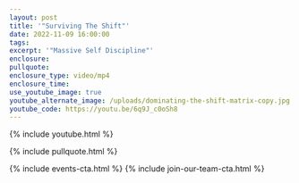 ```yaml
---
layout: post
title: '"Surviving The Shift"'
date: 2022-11-09 16:00:00
tags:
excerpt: '"Massive Self Discipline"'
enclosure:
pullquote:
enclosure_type: video/mp4
enclosure_time:
use_youtube_image: true
youtube_alternate_image: /uploads/dominating-the-shift-matrix-copy.jpg
youtube_code: https://youtu.be/6q9J_c0oSh8
---
```

{% include youtube.html %}

{% include pullquote.html %}

{% include events-cta.html %} {% include join-our-team-cta.html %}